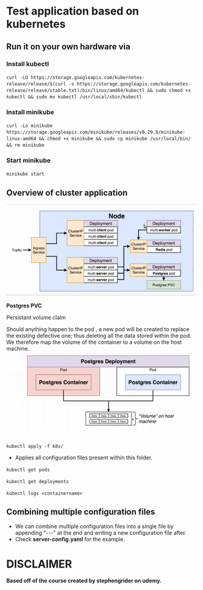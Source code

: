 # Test application based on kubernetes

## Run it on your own hardware via
### Install kubectl
`curl -LO https://storage.googleapis.com/kubernetes-release/release/$(curl -s https://storage.googleapis.com/kubernetes-release/release/stable.txt)/bin/linux/amd64/kubectl && sudo chmod +x kubectl && sudo mv kubectl /usr/local/sbin/kubectl`

### Install minikube
`curl -Lo minikube https://storage.googleapis.com/minikube/releases/v0.29.0/minikube-linux-amd64 && chmod +x minikube && sudo cp minikube /usr/local/bin/ && rm minikube`

### Start minikube
`minikube start`

## Overview of cluster application

![Workflow Diagram](https://github.com/MuzammilM/Docker-Kubernetes-Overview/blob/master/Kubernetes/k8s/Workflow.PNG)


**Postgres PVC**

Persistant volume claim

Should anything happen to the pod , a new pod will be created to replace the existing defective one; thus deleting all the data stored within the pod. We therefore map the volume of the container to a volume on the host machine.
![PVC diagram](https://github.com/MuzammilM/Docker-Kubernetes-Overview/blob/master/Kubernetes/k8s/PostgresPVC.PNG)

`kubectl apply -f k8s/`

* Applies all configuration files present within this folder.

`kubectl get pods`

`kubectl get deployments`

`kubectl logs <containername>`

## Combining multiple configuration files
* We can combine multiple configuration files into a single file by appending "---" at the end and writing a new configuration file after.
* Check **server-config.yaml** for the example.


# DISCLAIMER
**Based off of the course created by stephengrider on udemy.**
